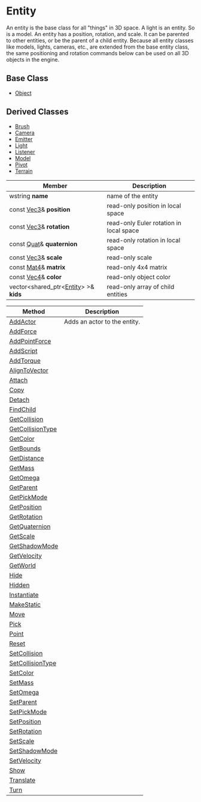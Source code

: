 # Entity
An entity is the base class for all "things" in 3D space. A light is an entity. So is a model. An entity has a position, rotation, and scale. It can be parented to other entities, or be the parent of a child entity. Because all entity classes like models, lights, cameras, etc., are extended from the base entity class, the same positioning and rotation commands below can be used on all 3D objects in the engine.

## Base Class
- [Object](CPP_Object.md)

## Derived Classes ##
- [Brush](CPP_Brush.md)
- [Camera](CPP_Camera.md)
- [Emitter](CPP_Emitter.md)
- [Light](CPP_Light.md)
- [Listener](CPP_Listener.md)
- [Model](CPP_Model.md)
- [Pivot](CPP_Pivot.md)
- [Terrain](CPP_Terrain.md)

| Member | Description |
|---|---|
| wstring **name** | name of the entity | 
| const [Vec3](CPP_Vec3.md)& **position** | read-only position in local space |
| const [Vec3](CPP_Vec3.md)& **rotation** | read-only Euler rotation in local space | 
| const [Quat](CPP_Quat.md)& **quaternion** | read-only rotation in local space |
| const [Vec3](CPP_Vec3.md)& **scale** | read-only scale |
| const [Mat4](CPP_Mat4.md)& **matrix** | read-only 4x4 matrix |
| const [Vec4](CPP_Vec4.md)& **color** | read-only object color |
| vector<shared_ptr<[Entity](CPP_Entity_32f.md)\> \>& **kids** | read-only array of child entities |

| Method | Description |
|---|---|
| [AddActor](CPP_Entity_AddActor.md) | Adds an actor to the entity. |
| [AddForce](CPP_Entity_AddForce_32f.md) | |
| [AddPointForce](CPP_Entity_AddPointForce_32f.md) | |
| [AddScript](CPP_Entity_AddScript.md) | |
| [AddTorque](CPP_Entity_AddTorque_32f.md) | |
| [AlignToVector](CPP_Entity_AlignToVector_32f.md) | |
| [Attach](CPP_Entity_Attach.md) | |
| [Copy](CPP_Entity_Copy.md) | |
| [Detach](CPP_Entity_Detach.md) | |
| [FindChild](CPP_Entity_FindChild.md) | |
| [GetCollision](CPP_Entity_GetCollision.md) | |
| [GetCollisionType](CPP_Entity_GetCollisionType.md) | |
| [GetColor](CPP_Entity_GetColor.md) | |
| [GetBounds](CPP_Entity_GetBounds_32f.md) | |
| [GetDistance](CPP_Entity_GetDistance_32f.md) | |
| [GetMass](CPP_Entity_GetMass_32f.md) | |
| [GetOmega](CPP_Entity_GetOmega_32f.md) | |
| [GetParent](CPP_Entity_GetParent.md) | |
| [GetPickMode](CPP_Entity_GetPickMode.md) | |
| [GetPosition](CPP_Entity_GetPosition_32f.md) | |
| [GetRotation](CPP_Entity_GetRotation_32f.md) | |
| [GetQuaternion](CPP_Entity_GetQuaternion_32f.md) | |
| [GetScale](CPP_Entity_GetScale_32f.md) | |
| [GetShadowMode](CPP_Entity_GetShadowMode.md) | |
| [GetVelocity](CPP_Entity_GetVelocity_32f.md) | |
| [GetWorld](CPP_Entity_GetWorld.md) | |
| [Hide](CPP_Entity_Hide.md) | |
| [Hidden](CPP_Entity_Hidden.md) | |
| [Instantiate](CPP_Entity_Instantiate.md) | |
| [MakeStatic](CPP_Entity_MakeStatic.md) | |
| [Move](CPP_Entity_Move_32f.md) | |
| [Pick](CPP_Entity_Pick_32f.md) | |
| [Point](CPP_Entity_Point_32f.md) | |
| [Reset](CPP_Entity_Reset.md) | |
| [SetCollision](CPP_Entity_SetCollision.md) | |
| [SetCollisionType](CPP_Entity_SetCollisionType.md) | |
| [SetColor](CPP_Entity_SetColor.md) | |
| [SetMass](CPP_Entity_SetMass.md) | |
| [SetOmega](CPP_Entity_SetOmega_32f.md) | |
| [SetParent](CPP_Entity_SetParent.md) | |
| [SetPickMode](CPP_Entity_SetPickMode.md) | |
| [SetPosition](CPP_Entity_SetPosition_32f.md) | |
| [SetRotation](CPP_Entity_SetRotation_32f.md) | |
| [SetScale](CPP_Entity_SetScale_32f.md) | |
| [SetShadowMode](CPP_Entity_SetShadowMode.md) | |
| [SetVelocity](CPP_Entity_SetVelocity_32f.md) | |
| [Show](CPP_Entity_Show.md) | |
| [Translate](CPP_Entity_Translate_32f.md) | |
| [Turn](CPP_Entity_Turn_32f.md) | |
